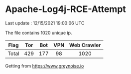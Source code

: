 
# Apache-Log4j-RCE-Attempt

Last update : 12/15/2021 19:00:06 UTC

The file contains 1020 unique ip.

| Flag | Tor | Bot | VPN | Web Crawler|
| :---:   | :-: | :-: | :-: | :-: |
| Total | 429 | 177 | 98 | 1020 |

Getting from https://www.greynoise.io